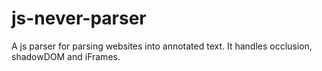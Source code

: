 # js-never-parser
A js parser for parsing websites into annotated text. It handles occlusion, shadowDOM and iFrames.
